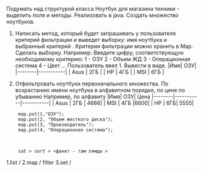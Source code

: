 Подумать над структурой класса Ноутбук для магазина техники - выделить поля и методы. Реализовать в java.
Создать множество ноутбуков.
1. Написать метод, который будет запрашивать у пользователя критерий фильтрации и выведет выборку: имя ноутбука и выбранный критерий . Критерии фильтрации можно хранить в Map.
Сделать выборку.
Например:
Введите цифру, соответствующую необходимому критерию:
1 - ОЗУ
2 - Объем ЖД
3 - Операционная система
4 - Цвет …
Пользователь ввел 1. Вывести в виде.
|Имя| ОЗУ|
|--------|-----------|
| Asus | 2ГБ |
| HP | 4ГБ |
| MSI | 6ГБ |
2. Отфильтровать ноутбуки первоначального множества. По возрастанию имени ноутбука в алфавитном порядке, по цене по убыванию
Например, по алфавиту
|Имя| ОЗУ| Цена
|--------|-----------|-----------|
| Asus | 2ГБ | 4666|
| MSI | 4ГБ |6600|
| HP | 6ГБ| 5555|



        map.put(1,"ОЗУ");
        map.put(2, "Объем жесткого диска");
        map.put(3, "Производитель");
        map.put(4, "Операционная система");
        


        sat > sort > <фанкт - там лямды >


1.list / 
2.map /   filter 
3.set /